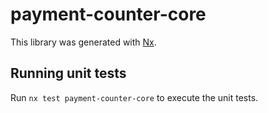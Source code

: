 # payment-counter-core

This library was generated with [Nx](https://nx.dev).

## Running unit tests

Run `nx test payment-counter-core` to execute the unit tests.
